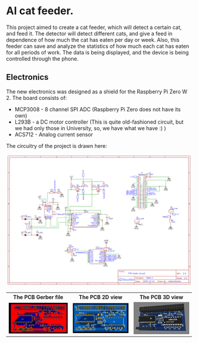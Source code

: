 <h1>AI cat feeder.</h1>
<p> This project aimed to create a cat feeder, which will detect a certain cat, and feed it. The detector will detect different cats, and give a feed in dependence of how much the cat has eaten per day or week. Also, this feeder can save and analyze the statistics of how much each cat has eaten for all periods of work. The data is being displayed, and the device is being controlled through the phone.</p>

<h2>Electronics</h2>
<p>The new electronics was designed as a shield for the Raspberry Pi Zero W 2.
The board consists of:</p>
<ul>
  <li>MCP3008 - 8 channel SPI ADC (Raspberry Pi Zero does not have its own)</li>
  <li>L293B - a DC motor controller (This is quite old-fashioned circuit, but we had only those in University, so, we have what we have :) )</li>
  <li>ACS712 - Analog current sensor</li>
</ul>

<p>The circuitry of the project is drawn here:</p>
<img src="images_ai_cat/Circuitry.png" alt="The circuitry"/>

<table>
  <tr>
    <th>The PCB Gerber file</th>
    <th>The PCB 2D view</th>
    <th>The PCB 3D view</tr>
  </tr>
  <tr>
    <td><img src="images_ai_cat/gerber.png" width=300 alt="The gerber view"/></td>
    <td><img src="images_ai_cat/2d_model.png" width=300 alt="The 2D view"/></td>
    <td><img src="images_ai_cat/3d_model.png" width=300 alt="The 3D view"/></td>
  </tr>
</table>
